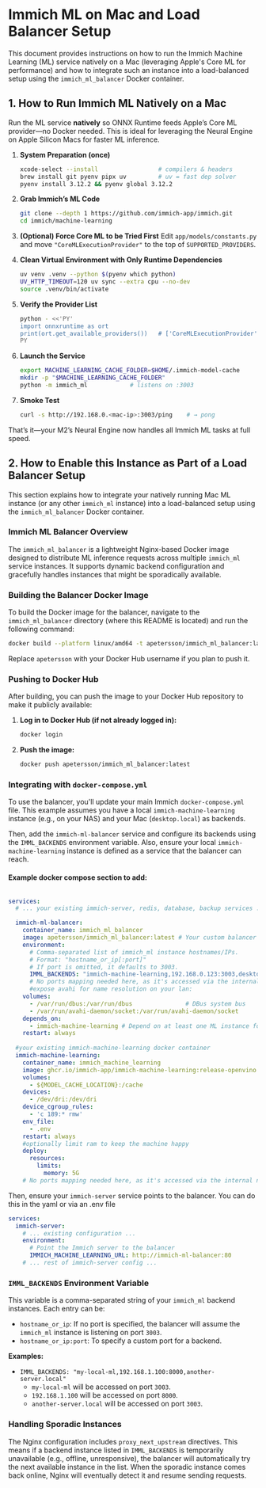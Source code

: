 # Immich ML on Mac and Load Balancer Setup

This document provides instructions on how to run the Immich Machine Learning (ML) service natively on a Mac (leveraging Apple's Core ML for performance) and how to integrate such an instance into a load-balanced setup using the `immich_ml_balancer` Docker container.

## 1. How to Run Immich ML Natively on a Mac

Run the ML service **natively** so ONNX Runtime feeds Apple’s Core ML provider—no Docker needed. This is ideal for leveraging the Neural Engine on Apple Silicon Macs for faster ML inference.

1.  **System Preparation (once)**

    ```bash
    xcode-select --install                 # compilers & headers
    brew install git pyenv pipx uv         # uv = fast dep solver
    pyenv install 3.12.2 && pyenv global 3.12.2
    ```

2.  **Grab Immich’s ML Code**

    ```bash
    git clone --depth 1 https://github.com/immich-app/immich.git
    cd immich/machine-learning
    ```

3.  **(Optional) Force Core ML to be Tried First**
    Edit `app/models/constants.py` and move `"CoreMLExecutionProvider"` to the top of `SUPPORTED_PROVIDERS`.

4.  **Clean Virtual Environment with Only Runtime Dependencies**

    ```bash
    uv venv .venv --python $(pyenv which python)
    UV_HTTP_TIMEOUT=120 uv sync --extra cpu --no-dev
    source .venv/bin/activate
    ```

5.  **Verify the Provider List**

    ```bash
    python - <<'PY'
    import onnxruntime as ort
    print(ort.get_available_providers())   # ['CoreMLExecutionProvider', 'CPUExecutionProvider']
    PY
    ```

6.  **Launch the Service**

    ```bash
    export MACHINE_LEARNING_CACHE_FOLDER=$HOME/.immich-model-cache
    mkdir -p "$MACHINE_LEARNING_CACHE_FOLDER"
    python -m immich_ml            # listens on :3003
    ```

7.  **Smoke Test**

    ```bash
    curl -s http://192.168.0.<mac-ip>:3003/ping    # → pong
    ```

That’s it—your M2’s Neural Engine now handles all Immich ML tasks at full speed.

## 2. How to Enable this Instance as Part of a Load Balancer Setup

This section explains how to integrate your natively running Mac ML instance (or any other `immich_ml` instance) into a load-balanced setup using the `immich_ml_balancer` Docker container.

### Immich ML Balancer Overview

The `immich_ml_balancer` is a lightweight Nginx-based Docker image designed to distribute ML inference requests across multiple `immich_ml` service instances. It supports dynamic backend configuration and gracefully handles instances that might be sporadically available.

### Building the Balancer Docker Image

To build the Docker image for the balancer, navigate to the `immich_ml_balancer` directory (where this README is located) and run the following command:

```bash
docker build --platform linux/amd64 -t apetersson/immich_ml_balancer:latest .
```

Replace `apetersson` with your Docker Hub username if you plan to push it.

### Pushing to Docker Hub

After building, you can push the image to your Docker Hub repository to make it publicly available:

1.  **Log in to Docker Hub (if not already logged in):**
    ```bash
    docker login
    ```
2.  **Push the image:**
    ```bash
    docker push apetersson/immich_ml_balancer:latest
    ```

### Integrating with `docker-compose.yml`

To use the balancer, you'll update your main Immich `docker-compose.yml` file. This example assumes you have a local `immich-machine-learning` instance (e.g., on your NAS) and your Mac (`desktop.local`) as backends.

Then, add the `immich-ml-balancer` service and configure its backends using the `IMML_BACKENDS` environment variable. Also, ensure your local `immich-machine-learning` instance is defined as a service that the balancer can reach.

#### Example docker compose section to add:
```yaml

services:
  # ... your existing immich-server, redis, database, backup services ...

  immich-ml-balancer:
    container_name: immich_ml_balancer
    image: apetersson/immich_ml_balancer:latest # Your custom balancer image
    environment:
      # Comma-separated list of immich_ml instance hostnames/IPs.
      # Format: "hostname_or_ip[:port]"
      # If port is omitted, it defaults to 3003.
      IMML_BACKENDS: "immich-machine-learning,192.168.0.123:3003,desktop.local:3003" # Example with local and a
      # No ports mapping needed here, as it's accessed via the internal network by immich server on port 80
      #expose avahi for name resolution on your lan:
    volumes:
      - /var/run/dbus:/var/run/dbus               # DBus system bus
      - /var/run/avahi-daemon/socket:/var/run/avahi-daemon/socket
    depends_on:
      - immich-machine-learning # Depend on at least one ML instance for startup order
    restart: always
    
  #your existing immich-machine-learning docker container
  immich-machine-learning:
    container_name: immich_machine_learning
    image: ghcr.io/immich-app/immich-machine-learning:release-openvino
    volumes:
      - ${MODEL_CACHE_LOCATION}:/cache
    devices:
      - /dev/dri:/dev/dri
    device_cgroup_rules:
      - 'c 189:* rmw'
    env_file:
      - .env
    restart: always
    #optionally limit ram to keep the machine happy
    deploy:
      resources:
        limits:
          memory: 5G
    # No ports mapping needed here, as it's accessed via the internal network by the balancer
```


Then, ensure your `immich-server` service points to the balancer. You can do this in the yaml or via an .env file

```yaml
services:
  immich-server:
    # ... existing configuration ...
    environment:
      # Point the Immich server to the balancer
      IMMICH_MACHINE_LEARNING_URL: http://immich-ml-balancer:80
    # ... rest of immich-server config ...
```

### `IMML_BACKENDS` Environment Variable

This variable is a comma-separated string of your `immich_ml` backend instances. Each entry can be:

*   `hostname_or_ip`: If no port is specified, the balancer will assume the `immich_ml` instance is listening on port `3003`.
*   `hostname_or_ip:port`: To specify a custom port for a backend.

**Examples:**

*   `IMML_BACKENDS: "my-local-ml,192.168.1.100:8000,another-server.local"`
    *   `my-local-ml` will be accessed on port `3003`.
    *   `192.168.1.100` will be accessed on port `8000`.
    *   `another-server.local` will be accessed on port `3003`.

### Handling Sporadic Instances

The Nginx configuration includes `proxy_next_upstream` directives. This means if a backend instance listed in `IMML_BACKENDS` is temporarily unavailable (e.g., offline, unresponsive), the balancer will automatically try the next available instance in the list. When the sporadic instance comes back online, Nginx will eventually detect it and resume sending requests.
